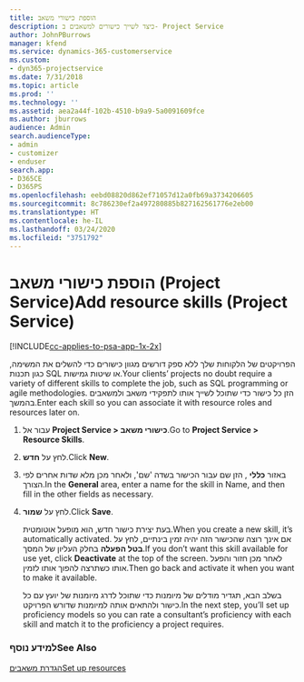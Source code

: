 ```yaml
---
title: הוספת כישורי משאב
description: כיצד לשייך כישורים למשאבים ב- Project Service
author: JohnPBurrows
manager: kfend
ms.service: dynamics-365-customerservice
ms.custom:
- dyn365-projectservice
ms.date: 7/31/2018
ms.topic: article
ms.prod: ''
ms.technology: ''
ms.assetid: aea2a44f-102b-4510-b9a9-5a0091609fce
ms.author: jburrows
audience: Admin
search.audienceType:
- admin
- customizer
- enduser
search.app:
- D365CE
- D365PS
ms.openlocfilehash: eebd08820d862ef71057d12a0fb69a3734206605
ms.sourcegitcommit: 8c786230ef2a497280885b827162561776e2eb00
ms.translationtype: HT
ms.contentlocale: he-IL
ms.lasthandoff: 03/24/2020
ms.locfileid: "3751792"
---
```

# <a name="add-resource-skills-project-service"></a><span data-ttu-id="faecb-103">הוספת כישורי משאב (Project Service)</span><span class="sxs-lookup"><span data-stu-id="faecb-103">Add resource skills (Project Service)</span></span>

[!INCLUDE[cc-applies-to-psa-app-1x-2x](../includes/cc-applies-to-psa-app-1x-2x.md)]

<span data-ttu-id="faecb-104">הפרויקטים של הלקוחות שלך ללא ספק דורשים מגוון כישורים כדי להשלים את המשימה, כגון תכנות SQL או שיטות גמישות.</span><span class="sxs-lookup"><span data-stu-id="faecb-104">Your clients’ projects no doubt require a variety of different skills to complete the job, such as SQL programming or agile methodologies.</span></span> <span data-ttu-id="faecb-105">הזן כל כישור כדי שתוכל לשייך אותו לתפקידי משאב ולמשאבים בהמשך.</span><span class="sxs-lookup"><span data-stu-id="faecb-105">Enter each skill so you can associate it with resource roles and resources later on.</span></span>  
  
1. <span data-ttu-id="faecb-106">עבור אל **Project Service > כישורי משאב**.</span><span class="sxs-lookup"><span data-stu-id="faecb-106">Go to **Project Service > Resource Skills**.</span></span>  
  
2. <span data-ttu-id="faecb-107">לחץ על **חדש**.</span><span class="sxs-lookup"><span data-stu-id="faecb-107">Click **New**.</span></span>  
  
3. <span data-ttu-id="faecb-108">באזור **כללי** , הזן שם עבור הכישור בשדה 'שם', ולאחר מכן מלא שדות אחרים לפי הצורך.</span><span class="sxs-lookup"><span data-stu-id="faecb-108">In the **General** area, enter a name for the skill in Name, and then fill in the other fields as necessary.</span></span>  
  
4. <span data-ttu-id="faecb-109">לחץ על **שמור**.</span><span class="sxs-lookup"><span data-stu-id="faecb-109">Click **Save**.</span></span>  
  
   <span data-ttu-id="faecb-110">בעת יצירת כישור חדש, הוא מופעל אוטומטית.</span><span class="sxs-lookup"><span data-stu-id="faecb-110">When you create a new skill, it’s automatically activated.</span></span> <span data-ttu-id="faecb-111">אם אינך רוצה שהכישור הזה יהיה זמין בינתיים, לחץ על **בטל הפעלה** בחלק העליון של המסך.</span><span class="sxs-lookup"><span data-stu-id="faecb-111">If you don’t want this skill available for use yet, click **Deactivate** at the top of the screen.</span></span> <span data-ttu-id="faecb-112">לאחר מכן חזור והפעל אותו כשתרצה להפוך אותו לזמין.</span><span class="sxs-lookup"><span data-stu-id="faecb-112">Then go back and activate it when you want to make it available.</span></span>  
  
   <span data-ttu-id="faecb-113">בשלב הבא, תגדיר ‏‫מודלים של מיומנות‬ כדי שתוכל לדרג מיומנות של יועץ עם כל כישור ולהתאים אותה למיומנות שדורש הפרויקט.</span><span class="sxs-lookup"><span data-stu-id="faecb-113">In the next step, you’ll set up proficiency models so you can rate a consultant’s proficiency with each skill and match it to the proficiency a project requires.</span></span>  
  
### <a name="see-also"></a><span data-ttu-id="faecb-114">למידע נוסף</span><span class="sxs-lookup"><span data-stu-id="faecb-114">See Also</span></span>  
 [<span data-ttu-id="faecb-115">הגדרת משאבים</span><span class="sxs-lookup"><span data-stu-id="faecb-115">Set up resources</span></span>](../project-service/set-up-resources.md)
